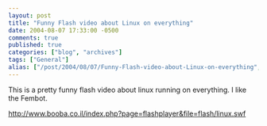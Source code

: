 ```yaml
---
layout: post
title: "Funny Flash video about Linux on everything"
date: 2004-08-07 17:33:00 -0500
comments: true
published: true
categories: ["blog", "archives"]
tags: ["General"]
alias: ["/post/2004/08/07/Funny-Flash-video-about-Linux-on-everything", "/post/2004/08/07/funny-flash-video-about-linux-on-everything"]
---
```

<!-- more -->
<P>This is a pretty funny flash video about linux running on everything. I&nbsp;like the Fembot.</P>
<P><A href="http://www.booba.co.il/index.php?page=flashplayer&amp;file=flash/linux.swf">http://www.booba.co.il/index.php?page=flashplayer&amp;file=flash/linux.swf</A></P>
